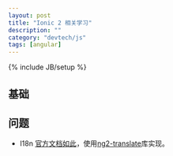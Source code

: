 ```yaml
---
layout: post
title: "Ionic 2 相关学习"
description: ""
category: "devtech/js"
tags: [angular]
---
```

{% include JB/setup %}

## 基础

## 问题

 - I18n [官方文档如此](http://ionicframework.com/docs/v2/resources/ng2-translate/)，使用[ng2-translate](https://github.com/ocombe/ng2-translate)库实现。